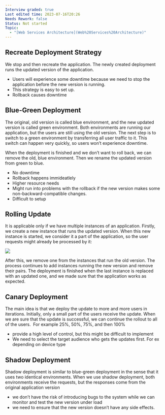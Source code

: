 ```yaml
---
Interview graded: true
Last edited time: 2023-07-16T20:26
Needs Rework: false
Status: Not started
Topic:
  - "[Web Services Architecture](Web%20Services%20Architecture)"
---
```

## **Recreate Deployment Strategy**

We stop and then recreate the application. The newly created deployment runs the updated version of the application.

- Users will experience some downtime because we need to stop the application before the new version is running.
- This strategy is easy to set up.
- Rollback causes downtime

## **Blue-Green Deployment**

The original, old version is called blue environment, and the new updated version is called green environment. Both environments are running our application, but the users are still using the old version. The next step is to switch to a green environment by transferring all user traffic to it. This switch can happen very quickly, so users won’t experience downtime.

When the deployment is finished and we don’t want to roll back, we can remove the old, blue environment. Then we rename the updated version from green to blue.

- No downtime
- Rollback happens immideatlely
- Higher resource needs
- Might run into problems with the rollback if the new version makes some non-backward-compatible changes.
- Difficult to setup

## **Rolling Update**

It is applicable only if we have multiple instances of an application. Firstly, we create a new instance that runs the updated version. When this new instance is started, we consider it a part of the application, so the user requests might already be processed by it:

[![](https://lh3.googleusercontent.com/7hHBh36lTKv2Fr06DPdr4KNdOugApjdJ6ckj5JwUnu1l6XT9_pGuJsMVH1qTPWBuIqRS2Jf7Jm1xJPfXfHrLjTPrE-dj7IzcfWyXF46B7KDrKv9fppImDTqd7NQuFG25-xnBEhOQK9Y6vJzSnQDhy9f35I5sx4zQ09SVMEpHbV0LUqFlOnxOp-vwKbPe)](https://lh3.googleusercontent.com/7hHBh36lTKv2Fr06DPdr4KNdOugApjdJ6ckj5JwUnu1l6XT9_pGuJsMVH1qTPWBuIqRS2Jf7Jm1xJPfXfHrLjTPrE-dj7IzcfWyXF46B7KDrKv9fppImDTqd7NQuFG25-xnBEhOQK9Y6vJzSnQDhy9f35I5sx4zQ09SVMEpHbV0LUqFlOnxOp-vwKbPe)

After this, we remove one from the instances that run the old version. The process continues to add instances running the new version and remove their pairs. The deployment is finished when the last instance is replaced with an updated one, and we made sure that the application works as expected.

## **Canary Deployment**

The main idea is that we deploy the update to more and more users in iterations. Initially, only a small part of the users receive the update. When we are sure that the update is successful, we can continue the rollout to all of the users.  For example 25%, 50%, 75%, and then 100%

- provide a high level of control, but this might be difficult to implement
- We need to select the target audience who gets the updates first. For ex depending on device type

## **Shadow Deployment**

Shadow deployment is similar to blue-green deployment in the sense that it uses two identical environments. When we use shadow deployment, both environments receive the requests, but the responses come from the original application version

- we don’t have the risk of introducing bugs to the system while we can monitor and test the new version under load
- we need to ensure that the new version doesn’t have any side effects.